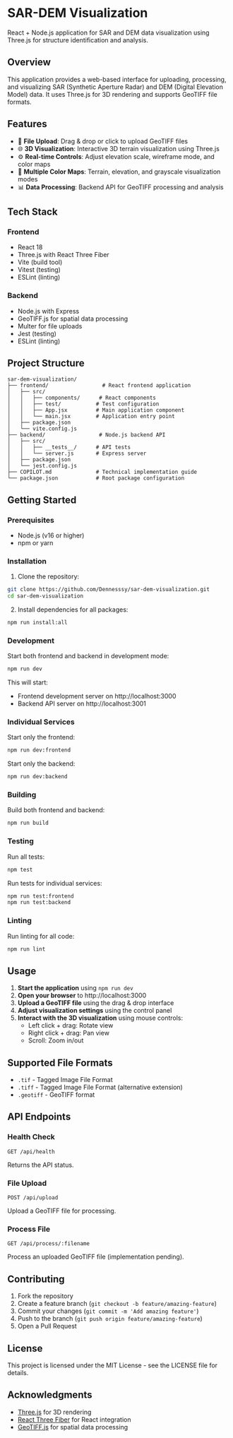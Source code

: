 # SAR-DEM Visualization

React + Node.js application for SAR and DEM data visualization using Three.js for structure identification and analysis.

## Overview

This application provides a web-based interface for uploading, processing, and visualizing SAR (Synthetic Aperture Radar) and DEM (Digital Elevation Model) data. It uses Three.js for 3D rendering and supports GeoTIFF file formats.

## Features

- 📁 **File Upload**: Drag & drop or click to upload GeoTIFF files
- 🌐 **3D Visualization**: Interactive 3D terrain visualization using Three.js
- ⚙️ **Real-time Controls**: Adjust elevation scale, wireframe mode, and color maps
- 🎨 **Multiple Color Maps**: Terrain, elevation, and grayscale visualization modes
- 📊 **Data Processing**: Backend API for GeoTIFF processing and analysis

## Tech Stack

### Frontend
- React 18
- Three.js with React Three Fiber
- Vite (build tool)
- Vitest (testing)
- ESLint (linting)

### Backend
- Node.js with Express
- GeoTIFF.js for spatial data processing
- Multer for file uploads
- Jest (testing)
- ESLint (linting)

## Project Structure

```
sar-dem-visualization/
├── frontend/                 # React frontend application
│   ├── src/
│   │   ├── components/      # React components
│   │   ├── test/           # Test configuration
│   │   ├── App.jsx         # Main application component
│   │   └── main.jsx        # Application entry point
│   ├── package.json
│   └── vite.config.js
├── backend/                 # Node.js backend API
│   ├── src/
│   │   ├── __tests__/      # API tests
│   │   └── server.js       # Express server
│   ├── package.json
│   └── jest.config.js
├── COPILOT.md              # Technical implementation guide
└── package.json            # Root package configuration
```

## Getting Started

### Prerequisites

- Node.js (v16 or higher)
- npm or yarn

### Installation

1. Clone the repository:
```bash
git clone https://github.com/Dennesssy/sar-dem-visualization.git
cd sar-dem-visualization
```

2. Install dependencies for all packages:
```bash
npm run install:all
```

### Development

Start both frontend and backend in development mode:
```bash
npm run dev
```

This will start:
- Frontend development server on http://localhost:3000
- Backend API server on http://localhost:3001

### Individual Services

Start only the frontend:
```bash
npm run dev:frontend
```

Start only the backend:
```bash
npm run dev:backend
```

### Building

Build both frontend and backend:
```bash
npm run build
```

### Testing

Run all tests:
```bash
npm test
```

Run tests for individual services:
```bash
npm run test:frontend
npm run test:backend
```

### Linting

Run linting for all code:
```bash
npm run lint
```

## Usage

1. **Start the application** using `npm run dev`
2. **Open your browser** to http://localhost:3000
3. **Upload a GeoTIFF file** using the drag & drop interface
4. **Adjust visualization settings** using the control panel
5. **Interact with the 3D visualization** using mouse controls:
   - Left click + drag: Rotate view
   - Right click + drag: Pan view
   - Scroll: Zoom in/out

## Supported File Formats

- `.tif` - Tagged Image File Format
- `.tiff` - Tagged Image File Format (alternative extension)
- `.geotiff` - GeoTIFF format

## API Endpoints

### Health Check
```
GET /api/health
```
Returns the API status.

### File Upload
```
POST /api/upload
```
Upload a GeoTIFF file for processing.

### Process File
```
GET /api/process/:filename
```
Process an uploaded GeoTIFF file (implementation pending).

## Contributing

1. Fork the repository
2. Create a feature branch (`git checkout -b feature/amazing-feature`)
3. Commit your changes (`git commit -m 'Add amazing feature'`)
4. Push to the branch (`git push origin feature/amazing-feature`)
5. Open a Pull Request

## License

This project is licensed under the MIT License - see the LICENSE file for details.

## Acknowledgments

- [Three.js](https://threejs.org/) for 3D rendering
- [React Three Fiber](https://github.com/pmndrs/react-three-fiber) for React integration
- [GeoTIFF.js](https://geotiffjs.github.io/) for spatial data processing

